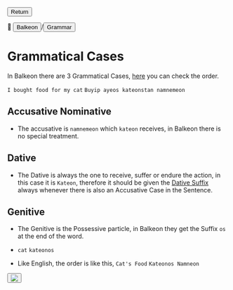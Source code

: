 <button class="button-82-pushable" role="button" onclick="history.back()">
<span class="button-82-shadow"></span>
<span class="button-82-edge"></span>
<span class="button-82-front text">
Return
</span> </button>

📂 <button class="button-16" role="button" onclick="location.href='../../index'">Balkeon</button>/<button class="button-16" role= "button" onclick="location.href='../index'">Grammar</button>

# Grammatical Cases

In Balkeon there are 3 Grammatical Cases, [here](../sentences) you can check the order.

`I bought food for my cat`
`Buyip ayeos kateonstan namnemeon`

## Accusative Nominative

- The accusative is `namnemeon` which `kateon` receives, in Balkeon there is no special treatment. 

## Dative

- The Dative is always the one to receive, suffer or endure the action, in this case it is `Kateon`, therefore it should be given the [Dative Suffix](../words/#dative-suffix) always whenever there is also an Accusative Case in the Sentence.

## Genitive

- The Genitive is the Possessive particle, in Balkeon they get the Suffix `os` at the end of the word.

- `cat` `kateonos`

- Like English, the order is like this, `Cat's Food` `Kateonos Namneon`

<button class="button-17" role="button" onclick="langRedirect('en')"><img src="https://img.icons8.com/?size=35&id=95094&format=png&color= 000000"/></button> 
